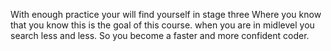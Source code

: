 With enough practice your will find yourself in stage three Where you know that you know
this is the goal of this course. 
when you are in midlevel you search less and less. So you become a faster and more confident coder.


